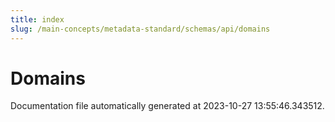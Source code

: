 ```yaml
---
title: index
slug: /main-concepts/metadata-standard/schemas/api/domains
---
```


# Domains

Documentation file automatically generated at 2023-10-27 13:55:46.343512.
